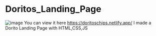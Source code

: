 # Doritos_Landing_Page
![image](https://user-images.githubusercontent.com/81870866/182208841-040d927d-afd7-4b34-8c6d-3f7b7512609a.png)
You can view it here 
https://doritoschips.netlify.app/
I made a Dorito Landing Page with HTML,CSS,JS 
